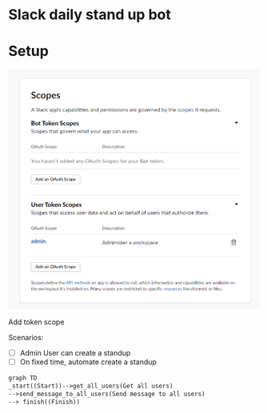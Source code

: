 # Slack daily stand up bot


# Setup

![img.png](docs/img.png)

Add token scope

Scenarios:

- [ ] Admin User can create a standup
- [ ] On fixed time, automate create a standup
```mermaid
graph TD
_start((Start))-->get_all_users(Get all users)
-->send_message_to_all_users(Send message to all users) 
--> finish((Finish))
```

